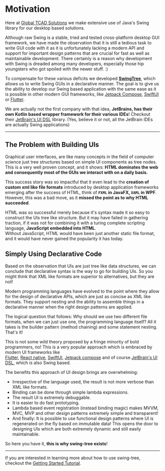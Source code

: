 
# Motivation #

Here at [Global TCAD Solutions](https://www.globaltcad.com/) we 
make extensive use of Java's Swing library for our desktop based solutions.

Although raw Swing is a stable, tried and tested cross-platform
desktop GUI framework, we have made the observation that it is still 
a tedious task to write GUI code with it
as it is unfortunately lacking a modern API and support for
important design patterns that are crucial for fast as well as maintainable development.
There certainly is a reason why development with Swing is dreaded among many developers,
especially those hip youngsters who got spoiled with the newer stuff. :)

To compensate for these various deficits we developed **[SwingTree](https://github.com/globaltcad/swing-tree)**, which allows us to write Swing GUIs in a declarative manner.
The goal is to give us the ability to develop our Swing based application
with the same ease as it is possible in other modern GUI frameworks, like [Jetpack Compose](https://developer.android.com/jetpack/compose), [SwiftUI](https://developer.apple.com/xcode/swiftui/) or [Flutter](https://flutter.dev).

We are actually not the first company with that idea, **JetBrains, has their own
Kotlin based wrapper framework for their various IDEs**!
Checkout their [JetBrain's UI DSL](https://plugins.jetbrains.com/docs/intellij/kotlin-ui-dsl-version-2.html#ui-dsl-basics) library.
(Yes, believe it or not, all the JetBrain IDEs are actually Swing applications)

---

## The Problem with Building UIs ##

Graphical user interfaces, are like many
concepts in the field of computer science
just tree structures based on simple UI
components as tree nodes.
This is a very well proven concept, and it shows:
**HTML dominates the web and consequently most of the GUIs we interact with on a daily basis.**

This success story was so impactful that it even lead to the **creation of 
custom xml like file formats** introduced by desktop application frameworks 
emerging after the success of HTML, think of **`FXML` in JavaFX, `XAML` in WPF**.
However, this was a bad move, as it **missed the point as to why HTML succeeded**.

HTML was so successful merely because it's syntax made it so easy to construct the UIs tree like structure.
But it may have failed in gathering traction, if it was not for combining it with a turing complete scripting 
language, **JavaScript embedded into HTML**. <br>
Without JavaScript, HTML would have been just another static file format,
and it would have never gained the popularity it has today.

## Simply Using Declarative Code #

Based on the observation that UIs are just tree like data structures,
we can conclude that declarative syntax is the way to go for building UIs.
So you might think that XML like formats are superior to alternatives, but they are not!

Modern programming languages have evolved to the point where they allow
for the design of declarative APIs, which are just as concise as XML like formats.
They support nesting and the ability to assemble things
in a declarative manner when the right design patterns are applied.

The logical question that follows:
Why should we use two different file formats, when we can just use one, the programming language itself?
All it takes is the builder pattern (method chaining)
and some statement nesting. That's it!

This is not some wild theory proposed by a fringe minority
of bold programmers, no! This is a very popular approach
which is embraced by modern UI frameworks like  
[Flutter](https://flutter.dev/), 
[React native](https://reactnative.dev/), 
[SwiftUI](https://developer.apple.com/tutorials/swiftui/), 
[Jetpack compose](https://developer.android.com/jetpack/compose)
and of course [JetBrain's UI DSL](https://plugins.jetbrains.com/docs/intellij/kotlin-ui-dsl-version-2.html#ui-dsl-basics),
which is also Swing based.

The benefits this approach of UI design brings
are overwhelming:

- Irrespective of the language used, the result is not more verbose than XML like formats.
- Binding can be done through simple lambda expressions.
- The result UI is extremely debuggable.
- It is easier to do fast prototyping.
- Lambda based event registration (instead binding magic) makes MVVM, MVC, MVP and other design patterns extremely simple and transparent!
- And finally: It is possible to use functional design patterns where UI is regenerated on the fly based on immutable data! 
This opens the door to designing UIs which are both extremely dynamic and still easily maintainable.

So here you have it, **this is why swing-tree exists**!

---

If you are interested in learning more about how to use swing-tree,
checkout the [Getting Started Tutorial](./Climbing-Swing-Tree.md).
